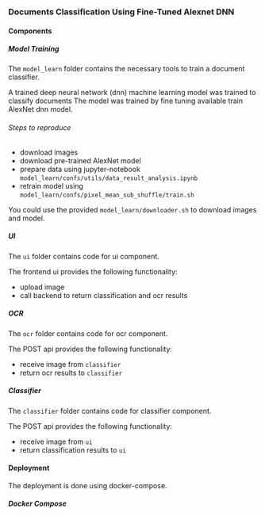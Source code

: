 ### Documents Classification Using Fine-Tuned Alexnet DNN

#### Components

##### Model Training
The `model_learn` folder contains the necessary tools to train a document classifier.

A trained deep neural network (dnn) machine learning model was trained to classify documents
The model was trained by fine tuning available train AlexNet dnn model.

###### Steps to reproduce
* download images
* download pre-trained AlexNet model
* prepare data using jupyter-notebook `model_learn/confs/utils/data_result_analysis.ipynb`
* retrain model using `model_learn/confs/pixel_mean_sub_shuffle/train.sh`

You could use the provided `model_learn/downloader.sh` to download images and model.

##### UI
The `ui` folder contains code for ui component.

The frontend ui provides the following functionality:
* upload image
* call backend to return classification and ocr results

##### OCR

The `ocr` folder contains code for ocr component.

The POST api provides the following functionality:
* receive image from `classifier`
* return ocr results to `classifier`

##### Classifier

The `classifier` folder contains code for classifier component.

The POST api provides the following functionality:
* receive image from `ui`
* return classification results to `ui`

#### Deployment
The deployment is done using docker-compose.

##### Docker Compose